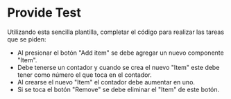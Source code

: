 # Provide Test

Utilizando esta sencilla plantilla, completar el código para realizar las tareas que se piden:
- Al presionar el botón "Add item" se debe agregar un nuevo componente "Item".
- Debe tenerse un contador y cuando se crea el nuevo "Item" este debe tener como número el que toca en el contador.
- Al crearse el nuevo "Item" el contador debe aumentar en uno.
- Si se toca el botón "Remove" se debe eliminar el "Item" de este botón.